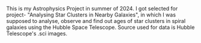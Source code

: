 This is my Astrophysics Project in summer of 2024. I got selected for project- "Analysing Star Clusters in Nearby Galaxies", in which I was supposed to analyse, observe and find out ages of star clusters in spiral galaxies using the Hubble Space Telescope.
Source used for data is Hubble Telescope's .sci images.
